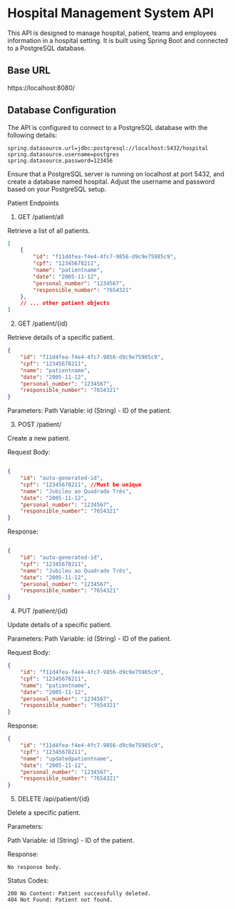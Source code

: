 # Hospital Management System API

This API is designed to manage hospital, patient, teams and employees information in a hospital setting. It is built using Spring Boot and connected to a PostgreSQL database.

## Base URL
https://localhost:8080/

## Database Configuration

The API is configured to connect to a PostgreSQL database with the following details:

```properties
spring.datasource.url=jdbc:postgresql://localhost:5432/hospital
spring.datasource.username=postgres
spring.datasource.password=123456
```

Ensure that a PostgreSQL server is running on localhost at port 5432, and create a database named hospital. Adjust the username and password based on your PostgreSQL setup.

Patient Endpoints
1. GET /patient/all

Retrieve a list of all patients.
```json
[
    {
        "id": "f11d4fea-f4e4-4fc7-9856-d9c9e75985c9",
        "cpf": "12345678211",
        "name": "patientname",
        "date": "2005-11-12",
        "personal_number": "1234567",
        "responsible_number": "7654321"
    },
    // ... other patient objects
]
```
2. GET /patient/{id}

Retrieve details of a specific patient.
```json
{
    "id": "f11d4fea-f4e4-4fc7-9856-d9c9e75985c9",
    "cpf": "12345678211",
    "name": "patientname",
    "date": "2005-11-12",
    "personal_number": "1234567",
    "responsible_number": "7654321"
}
```
Parameters:
Path Variable: id (String) - ID of the patient.

3. POST /patient/

Create a new patient.

Request Body:

```json

{
    "id": "auto-generated-id",
    "cpf": "12345678211", //Must be unique
    "name": "Jubileu ao Quadrado Três",
    "date": "2005-11-12",
    "personal_number": "1234567",
    "responsible_number": "7654321"
}
```
Response:

```json

{
    "id": "auto-generated-id",
    "cpf": "12345678211",
    "name": "Jubileu ao Quadrado Três",
    "date": "2005-11-12",
    "personal_number": "1234567",
    "responsible_number": "7654321"
}
```

4. PUT /patient/{id}

Update details of a specific patient.

Parameters:
Path Variable: id (String) - ID of the patient.

Request Body:

```json
{
    "id": "f11d4fea-f4e4-4fc7-9856-d9c9e75985c9",
    "cpf": "12345678211",
    "name": "patientname",
    "date": "2005-11-12",
    "personal_number": "1234567",
    "responsible_number": "7654321"
}
```
Response:

```json
{
    "id": "f11d4fea-f4e4-4fc7-9856-d9c9e75985c9",
    "cpf": "12345678211",
    "name": "updatedpatientname",
    "date": "2005-11-12",
    "personal_number": "1234567",
    "responsible_number": "7654321"
}
```

5. DELETE /api/patient/{id}

Delete a specific patient.

Parameters:

Path Variable: id (String) - ID of the patient.

Response:

    No response body.

Status Codes:

    200 No Content: Patient successfully deleted.
    404 Not Found: Patient not found.
